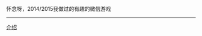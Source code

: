 怀念呀，2014/2015我做过的有趣的微信游戏

-----------------------------------  

[介绍](https://nostarsnow.github.io/2019/01/10/my-game/) 